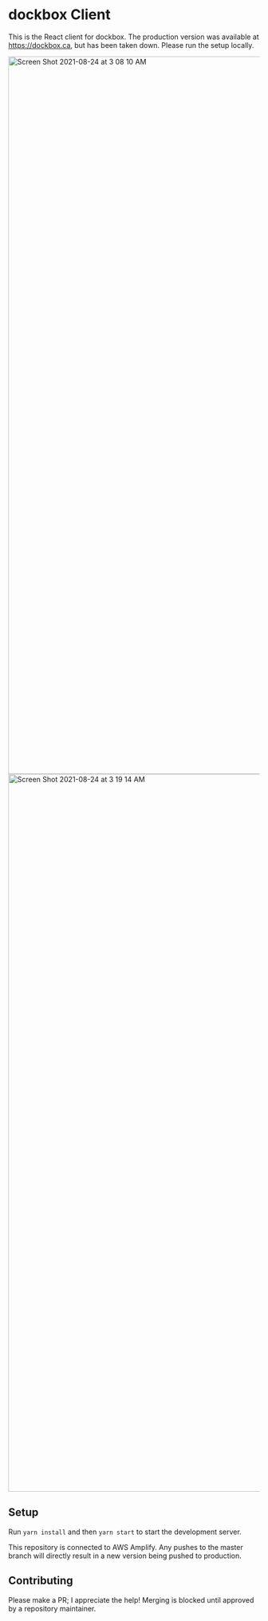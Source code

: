
# dockbox Client

This is the React client for dockbox. The production version was available at https://dockbox.ca, but has been taken down. Please run the setup locally.

<img width="1440" alt="Screen Shot 2021-08-24 at 3 08 10 AM" src="https://user-images.githubusercontent.com/37857112/130573271-4f39fb91-3955-4e72-ae47-eae2a91e3659.png">

<img width="1440" alt="Screen Shot 2021-08-24 at 3 19 14 AM" src="https://user-images.githubusercontent.com/37857112/130573972-0961faa1-67ab-4c67-a532-cfbc61c2554a.png">



## Setup
Run `yarn install` and then `yarn start` to start the development server.

This repository is connected to AWS Amplify. Any pushes to the master branch will directly result in a new version being pushed to production.

## Contributing
Please make a PR; I appreciate the help! Merging is blocked until approved by a repository maintainer.

